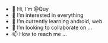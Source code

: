 - 👋 Hi, I’m @Quy
- 👀 I’m interested in everything
- 🌱 I’m currently learning android, web
- 💞️ I’m looking to collaborate on ...
- 📫 How to reach me ...

<!---
vnciaossu/vnciaossu is a ✨ special ✨ repository because its `README.md` (this file) appears on your GitHub profile.
You can click the Preview link to take a look at your changes.
--->

